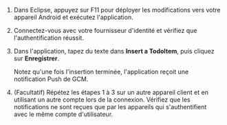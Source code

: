 
1. Dans Eclipse, appuyez sur F11 pour déployer les modifications vers votre appareil Android et exécutez l'application.

2. Connectez-vous avec votre fournisseur d'identité et vérifiez que l'authentification réussit.

3. Dans l'application, tapez du texte dans **Insert a TodoItem**, puis cliquez sur **Enregistrer**.

   	Notez qu'une fois l'insertion terminée, l'application reçoit une notification Push de GCM.

4. (Facultatif) Répétez les étapes 1 à 3 sur un autre appareil client et en utilisant un autre compte lors de la connexion. Vérifiez que les notifications ne sont reçues que par les appareils qui s'authentifient avec le même compte d'utilisateur.

<!---HONumber=62-->